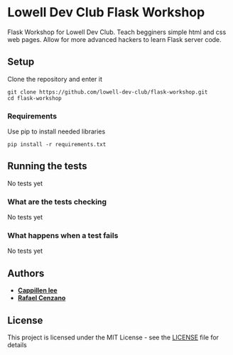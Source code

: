 # Lowell Dev Club Flask Workshop

Flask Workshop for Lowell Dev Club. Teach begginers simple html and css web pages. Allow for more advanced hackers to learn Flask server code.

## Setup

Clone the repository and enter it

```
git clone https://github.com/lowell-dev-club/flask-workshop.git
cd flask-workshop
```

### Requirements

Use pip to install needed libraries

```
pip install -r requirements.txt
```

## Running the tests

No tests yet

### What are the tests checking

No tests yet

### What happens when a test fails

No tests yet

## Authors

* [**Cappillen lee**](https://github.com/calee14)
* [**Rafael Cenzano**](https://github.com/RafaelCenzano)

## License

This project is licensed under the MIT License - see the [LICENSE](LICENSE) file for details
